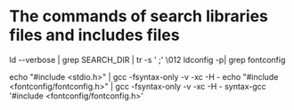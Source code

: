 The commands of search libraries files and includes files
======================

ld --verbose | grep SEARCH_DIR | tr -s ' ;' \\012
ldconfig -p| grep fontconfig

echo "#include <stdio.h>" | gcc -fsyntax-only -v -xc -H -
echo "#include <fontconfig/fontconfig.h>" | gcc -fsyntax-only -v -xc -H -
syntax-gcc '#include <fontconfig/fontconfig.h>'